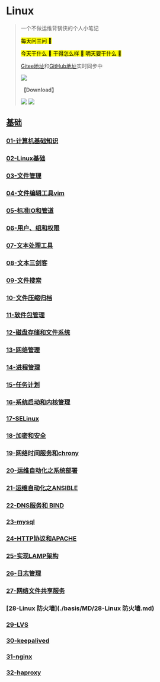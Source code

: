 # Linux

> 
>
> 一个不做运维背锅侠的个人小笔记
>
> <mark>每天问三问 :speech_balloon: 
> 
> <mark>今天干什么 :thought_balloon: 干得怎么样 :thought_balloon: 明天要干什么 :thought_balloon: 
>
> [Gitee地址](https://gitee.com/zhang-qilin-0522)和[GitHub地址](https://github.com/zhang-qilin)实时同步中
> 
>  [![](https://img.shields.io/badge/最近更新时间-2022.03.22_22:28-blue.svg?style=social)](https://github.com/zhang-qilin/Linux)
> 
> **【Download】**
>
>  [![](https://img.shields.io/badge/Download-@Giee-brightgreen.svg?style=plastic&logo=Gitee)](https://gitee.com/zhang-qilin-0522/Linux/repository/archive/main.zip)
>  [![](https://img.shields.io/badge/Download-@GitHub-brightgreen.svg?style=plastic&logo=Github)](https://github.com/zhang-qilin-0522/Linux/repository/archive/main.zip)
>  
> 


## [基础](./README.md)

  
  ### [01-计算机基础知识](./basis/MD/01-计算机基础知识.md)
### [02-Linux基础](./basis/MD/02-Linux基础.md)
### [03-文件管理](./basis/MD/03-文件管理.md)
### [04-文件编辑工具vim](./basis/MD/04-文件编辑工具vim.md)
### [05-标准IO和管道](./basis/MD/05-标准IO和管道.md)
### [06-用户、组和权限](./basis/MD/06-用户、组和权限.md)
### [07-文本处理工具](./basis/MD/07-文本处理工具.md)
### [08-文本三剑客](./basis/MD/08-文本三剑客.md)
### [09-文件搜索](./basis/MD/09-文件搜索.md)
### [10-文件压缩归档](./basis/MD/10-文件压缩归档.md)
### [11-软件包管理](./basis/MD/11-软件包管理.md)
### [12-磁盘存储和文件系统](./basis/MD/12-磁盘存储和文件系统.md)
### [13-网络管理](./basis/MD/13-网络管理.md)
### [14-进程管理](./basis/MD/14-进程管理.md)
### [15-任务计划](./basis/MD/15-任务计划.md)
### [16-系统启动和内核管理](./basis/MD/16-系统启动和内核管理.md)
### [17-SELinux](./basis/MD/17-SELinux.md)
### [18-加密和安全](./basis/MD/18-加密和安全.md)
### [19-网络时间服务和chrony](./basis/MD/19-网络时间服务和chrony.md)
### [20-运维自动化之系统部署](./basis/MD/20-运维自动化之系统部署.md)
### [21-运维自动化之ANSIBLE](./basis/MD/21-运维自动化之ANSIBLE.md)
### [22-DNS服务和 BIND](./basis/MD/22-DNS服务和BIND.md)
### [23-mysql](./basis/MD/23-mysql.md)
### [24-HTTP协议和APACHE](./basis/MD/24-HTTP协议和APACHE.md)
### [25-实现LAMP架构](./basis/MD/25-实现LAMP架构.md)
### [26-日志管理](./basis/MD/26-日志管理.md)
### [27-网络文件共享服务](./basis/MD/27-网络文件共享服务.md)
### [28-Linux 防火墙](./basis/MD/28-Linux 防火墙.md)
### [29-LVS](./basis/MD/29-LVS.md)
### [30-keepalived](./basis/MD/30-keepalived.md)
### [31-nginx](./basis/MD/31-nginx.md)
### [32-haproxy](./basis/MD/32-haproxy.md)
